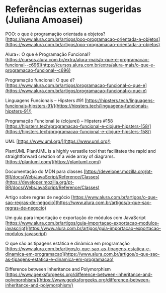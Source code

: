 # Referências externas sugeridas (Juliana Amoasei)

POO: o que é programação orientada a objetos?
[https://www.alura.com.br/artigos/poo-programacao-orientada-a-objetos](https://www.alura.com.br/artigos/poo-programacao-orientada-a-objetos)

Alura+: O que é Programação Funcional?
[https://cursos.alura.com.br/extra/alura-mais/o-que-e-programacao-funcional--c696](https://cursos.alura.com.br/extra/alura-mais/o-que-e-programacao-funcional--c696)

Programação funcional: O que é?
[https://www.alura.com.br/artigos/programacao-funcional-o-que-e](https://www.alura.com.br/artigos/programacao-funcional-o-que-e)

Linguagens Funcionais – Hipsters #91
[https://hipsters.tech/linguagens-funcionais-hipsters-91/](https://hipsters.tech/linguagens-funcionais-hipsters-91/)

Programação Funcional (e (clojure)) – Hipsters #158
[https://hipsters.tech/programacao-funcional-e-clojure-hipsters-158/](https://hipsters.tech/programacao-funcional-e-clojure-hipsters-158/)

UML
[https://www.uml.org/](https://www.uml.org/)

PlantUML
PlantUML is a highly versatile tool that facilitates the rapid and straightforward creation of a wide array of diagrams.
[https://plantuml.com/](https://plantuml.com/)

Documentação do MDN para classes
[https://developer.mozilla.org/pt-BR/docs/Web/JavaScript/Reference/Classes](https://developer.mozilla.org/pt-BR/docs/Web/JavaScript/Reference/Classes)

Artigo sobre regras de negócio
[https://www.alura.com.br/artigos/o-que-sao-regras-de-negocio](https://www.alura.com.br/artigos/o-que-sao-regras-de-negocio)

Um guia para importação e exportação de módulos com JavaScript
[https://www.alura.com.br/artigos/guia-importacao-exportacao-modulos-javascript](https://www.alura.com.br/artigos/guia-importacao-exportacao-modulos-javascript)

O que são as tipagens estática e dinâmica em programação
[https://www.alura.com.br/artigos/o-que-sao-as-tipagens-estatica-e-dinamica-em-programacao](https://www.alura.com.br/artigos/o-que-sao-as-tipagens-estatica-e-dinamica-em-programacao)

Difference between Inheritance and Polymorphism
[https://www.geeksforgeeks.org/difference-between-inheritance-and-polymorphism/](https://www.geeksforgeeks.org/difference-between-inheritance-and-polymorphism/)